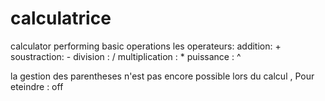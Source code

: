 # calculatrice

calculator performing basic operations
les operateurs:
addition: +
soustraction: -
division : /
multiplication : *
puissance : ^

la gestion des parentheses n'est pas encore possible lors du  calcul
, Pour eteindre : off

